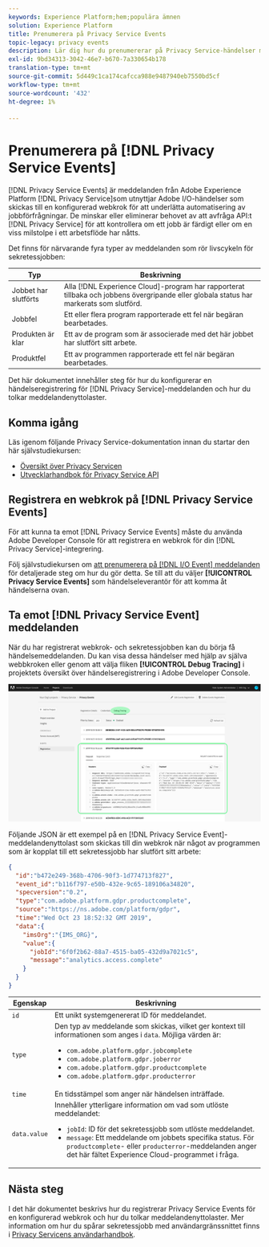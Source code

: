 ```yaml
---
keywords: Experience Platform;hem;populära ämnen
solution: Experience Platform
title: Prenumerera på Privacy Service Events
topic-legacy: privacy events
description: Lär dig hur du prenumererar på Privacy Service-händelser med en förkonfigurerad webkrok.
exl-id: 9bd34313-3042-46e7-b670-7a330654b178
translation-type: tm+mt
source-git-commit: 5d449c1ca174cafcca988e9487940eb7550bd5cf
workflow-type: tm+mt
source-wordcount: '432'
ht-degree: 1%

---
```


# Prenumerera på [!DNL Privacy Service Events]

[!DNL Privacy Service Events] är meddelanden från Adobe Experience Platform  [!DNL Privacy Service]som utnyttjar Adobe I/O-händelser som skickas till en konfigurerad webkrok för att underlätta automatisering av jobbförfrågningar. De minskar eller eliminerar behovet av att avfråga API:t [!DNL Privacy Service] för att kontrollera om ett jobb är färdigt eller om en viss milstolpe i ett arbetsflöde har nåtts.

Det finns för närvarande fyra typer av meddelanden som rör livscykeln för sekretessjobben:

| Typ | Beskrivning |
| --- | --- |
| Jobbet har slutförts | Alla [!DNL Experience Cloud]-program har rapporterat tillbaka och jobbens övergripande eller globala status har markerats som slutförd. |
| Jobbfel | Ett eller flera program rapporterade ett fel när begäran bearbetades. |
| Produkten är klar | Ett av de program som är associerade med det här jobbet har slutfört sitt arbete. |
| Produktfel | Ett av programmen rapporterade ett fel när begäran bearbetades. |

Det här dokumentet innehåller steg för hur du konfigurerar en händelseregistrering för [!DNL Privacy Service]-meddelanden och hur du tolkar meddelandenyttolaster.

## Komma igång

Läs igenom följande Privacy Service-dokumentation innan du startar den här självstudiekursen:

* [Översikt över Privacy Servicen](./home.md)
* [Utvecklarhandbok för Privacy Service API](./api/getting-started.md)

## Registrera en webkrok på [!DNL Privacy Service Events]

För att kunna ta emot [!DNL Privacy Service Events] måste du använda Adobe Developer Console för att registrera en webkrok för din [!DNL Privacy Service]-integrering.

Följ självstudiekursen om [att prenumerera på [!DNL I/O Event] meddelanden](../observability/notifications/subscribe.md) för detaljerade steg om hur du gör detta. Se till att du väljer **[!UICONTROL Privacy Service Events]** som händelseleverantör för att komma åt händelserna ovan.

## Ta emot [!DNL Privacy Service Event] meddelanden

När du har registrerat webkrok- och sekretessjobben kan du börja få händelsemeddelanden. Du kan visa dessa händelser med hjälp av själva webbkroken eller genom att välja fliken **[!UICONTROL Debug Tracing]** i projektets översikt över händelseregistrering i Adobe Developer Console.

![](images/privacy-events/debug-tracing.png)

Följande JSON är ett exempel på en [!DNL Privacy Service Event]-meddelandenyttolast som skickas till din webkrok när något av programmen som är kopplat till ett sekretessjobb har slutfört sitt arbete:

```json
{
  "id":"b472e249-368b-4706-90f3-1d774713f827",
  "event_id":"b116f797-e50b-432e-9c65-189106a34820",
  "specversion":"0.2",
  "type":"com.adobe.platform.gdpr.productcomplete",
  "source":"https://ns.adobe.com/platform/gdpr",
  "time":"Wed Oct 23 18:52:32 GMT 2019",
  "data":{
    "imsOrg":"{IMS_ORG}",
    "value":{
      "jobId":"6f0f2b62-88a7-4515-ba05-432d9a7021c5",
      "message":"analytics.access.complete"
    }
  }
}
```

| Egenskap | Beskrivning |
| --- | --- |
| `id` | Ett unikt systemgenererat ID för meddelandet. |
| `type` | Den typ av meddelande som skickas, vilket ger kontext till informationen som anges i `data`. Möjliga värden är: <ul><li>`com.adobe.platform.gdpr.jobcomplete`</li><li>`com.adobe.platform.gdpr.joberror`</li><li>`com.adobe.platform.gdpr.productcomplete`</li><li>`com.adobe.platform.gdpr.producterror`</li></ul> |
| `time` | En tidsstämpel som anger när händelsen inträffade. |
| `data.value` | Innehåller ytterligare information om vad som utlöste meddelandet: <ul><li>`jobId`: ID för det sekretessjobb som utlöste meddelandet.</li><li>`message`: Ett meddelande om jobbets specifika status. För `productcomplete`- eller `producterror`-meddelanden anger det här fältet Experience Cloud-programmet i fråga.</li></ul> |

## Nästa steg

I det här dokumentet beskrivs hur du registrerar Privacy Service Events för en konfigurerad webkrok och hur du tolkar meddelandenyttolaster. Mer information om hur du spårar sekretessjobb med användargränssnittet finns i [Privacy Servicens användarhandbok](./ui/user-guide.md).
